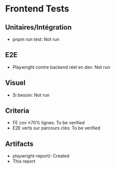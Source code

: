 # Frontend Tests

## Unitaires/Intégration

- pnpm run test: Not run

## E2E

- Playwright contre backend réel en dev: Not run

## Visuel

- Si besoin: Not run

## Criteria

- FE cov ≥70% lignes: To be verified
- E2E verts sur parcours clés: To be verified

## Artifacts

- playwright-report/: Created
- This report
